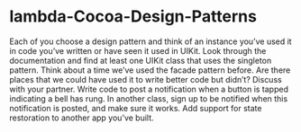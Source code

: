 # lambda-Cocoa-Design-Patterns

Each of you choose a design pattern and think of an instance you’ve used it in code you’ve written or have seen it used in UIKit.
Look through the documentation and find at least one UIKit class that uses the singleton pattern.
Think about a time we’ve used the facade pattern before. Are there places that we could have used it to write better code but didn’t? Discuss with your partner.
Write code to post a notification when a button is tapped indicating a bell has rung. In another class, sign up to be notified when this notification is posted, and make sure it works.
Add support for state restoration to another app you’ve built.
